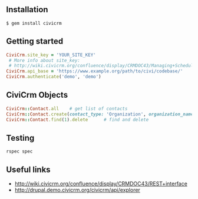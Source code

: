 ## Installation

```
$ gem install civicrm
```

## Getting started

```ruby
CiviCrm.site_key = 'YOUR_SITE_KEY'
 # More info about site_key:
 # http://wiki.civicrm.org/confluence/display/CRMDOC43/Managing+Scheduled+Jobs
CiviCrm.api_base = 'https://www.example.org/path/to/civi/codebase/'
CiviCrm.authenticate('demo', 'demo')
```

## CiviCrm Objects

```ruby
CiviCrm::Contact.all    # get list of contacts
CiviCrm::Contact.create(contact_type: 'Organization', organization_name: 'test') # create contact
CiviCrm::Contact.find(1).delete      # find and delete
```

## Testing
```
rspec spec
```

## Useful links

* http://wiki.civicrm.org/confluence/display/CRMDOC43/REST+interface
* http://drupal.demo.civicrm.org/civicrm/api/explorer